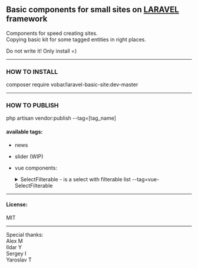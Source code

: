 ## Basic components for small sites on [LARAVEL](https://github.com/laravel/laravel) framework

Components for speed creating sites.\
Copying basic kit for some tagged entities in right places.

Do not write it! Only install =)

---

### HOW TO INSTALL

composer require vobar/laravel-basic-site:dev-master

---

### HOW TO PUBLISH

php artisan vendor:publish --tag=[tag_name]

#### available tags:

- news
- slider (WIP)
- vue components:
  <details>
      <summary>SelectFilterable - is a select with filterable list --tag=vue-SelectFilterable</summary>

    **Attention!** Need headlessui npm package!

    Input parameters:
    - selected - selected element id
    - people - list with format:```[{id: 1, name: 'Не выбран'}]```
        
    #### Пример вызова:
    ```vue
        <SelectFilterable
            v-model:selected="goods.user_id"
            :people="store.responsibles"
        />
    ```
    
  </details>


---

#### License:
MIT

---

Special thanks:\
Alex M\
Ildar Y\
Sergey I\
Yaroslav T

